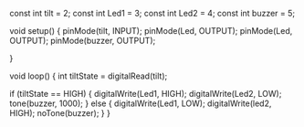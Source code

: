 const int tilt = 2;
const int Led1 = 3;
const int Led2 = 4;
const int buzzer = 5;

void setup() {
  pinMode(tilt, INPUT);
  pinMode(Led, OUTPUT);
  pinMode(Led, OUTPUT);
  pinMode(buzzer, OUTPUT);

}

void loop() {
  int tiltState = digitalRead(tilt);

     
  if (tiltState == HIGH)
    {
    digitalWrite(Led1, HIGH);
    digitalWrite(Led2, LOW);
    tone(buzzer, 1000); 
    } 
  else 
   {
    digitalWrite(Led1, LOW);
    digitalWrite(led2, HIGH);
    noTone(buzzer);
  }
}
